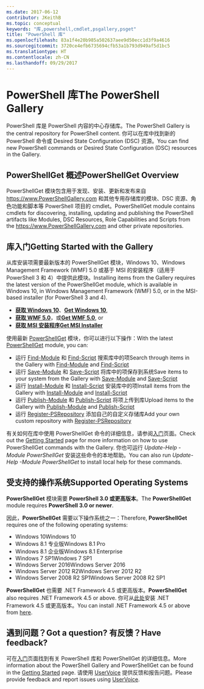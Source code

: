 ```yaml
---
ms.date: 2017-06-12
contributor: JKeithB
ms.topic: conceptual
keywords: "库,powershell,cmdlet,psgallery,psget"
title: "PowerShell 库"
ms.openlocfilehash: 83a1f4e20b985a502637aee9d50ecc1d3f9a4616
ms.sourcegitcommit: 3720ce4efb6735694cfb53a1b793d949af5d1bc5
ms.translationtype: HT
ms.contentlocale: zh-CN
ms.lasthandoff: 09/29/2017
---
```

# <a name="the-powershell-gallery"></a><span data-ttu-id="cb2de-103">PowerShell 库</span><span class="sxs-lookup"><span data-stu-id="cb2de-103">The PowerShell Gallery</span></span>

<span data-ttu-id="cb2de-104">PowerShell 库是 PowerShell 内容的中心存储库。</span><span class="sxs-lookup"><span data-stu-id="cb2de-104">The PowerShell Gallery is the central repository for PowerShell content.</span></span> <span data-ttu-id="cb2de-105">你可以在库中找到新的 PowerShell 命令或 Desired State Configuration (DSC) 资源。</span><span class="sxs-lookup"><span data-stu-id="cb2de-105">You can find new PowerShell commands or Desired State Configuration (DSC) resources in the Gallery.</span></span>

## <a name="powershellget-overview"></a><span data-ttu-id="cb2de-106">PowerShellGet 概述</span><span class="sxs-lookup"><span data-stu-id="cb2de-106">PowerShellGet Overview</span></span>

<span data-ttu-id="cb2de-107">PowerShellGet 模块包含用于发现、安装、更新和发布来自 https://www.PowerShellGallery.com 和其他专用存储库的模块、DSC 资源、角色功能和脚本等 PowerShell 项目的 cmdlet。</span><span class="sxs-lookup"><span data-stu-id="cb2de-107">PowerShellGet module contains cmdlets for discovering, installing, updating and publishing the PowerShell artifacts like Modules, DSC Resources, Role Capabilities and Scripts from the https://www.PowerShellGallery.com and other private repositories.</span></span>

## <a name="getting-started-with-the-gallery"></a><span data-ttu-id="cb2de-108">库入门</span><span class="sxs-lookup"><span data-stu-id="cb2de-108">Getting Started with the Gallery</span></span>

<span data-ttu-id="cb2de-109">从库安装项需要最新版本的 PowerShellGet 模块，Windows 10、Windows Management Framework (WMF) 5.0 或基于 MSI 的安装程序（适用于 PowerShell 3 和 4）中提供此模块。</span><span class="sxs-lookup"><span data-stu-id="cb2de-109">Installing items from the Gallery requires the latest version of the PowerShellGet module, which is available in Windows 10, in Windows Management Framework (WMF) 5.0, or in the MSI-based installer (for PowerShell 3 and 4).</span></span>

- <span data-ttu-id="cb2de-110">[**获取 Windows 10**](http://go.microsoft.com/fwlink/?LinkID=624830&clcid=0x409)、</span><span class="sxs-lookup"><span data-stu-id="cb2de-110">[**Get Windows 10**](http://go.microsoft.com/fwlink/?LinkID=624830&clcid=0x409),</span></span>
- <span data-ttu-id="cb2de-111">[**获取 WMF 5.0**](http://go.microsoft.com/fwlink/?LinkId=398175)，或</span><span class="sxs-lookup"><span data-stu-id="cb2de-111">[**Get WMF 5.0**](http://go.microsoft.com/fwlink/?LinkId=398175), or</span></span>
- [<span data-ttu-id="cb2de-112">**获取 MSI 安装程序**</span><span class="sxs-lookup"><span data-stu-id="cb2de-112">**Get MSI Installer**</span></span>](http://go.microsoft.com/fwlink/?LinkID=746217&clcid=0x409)

<span data-ttu-id="cb2de-113">使用最新 [PowerShellGet](http://go.microsoft.com/fwlink/?LinkID=760387&clcid=0x409) 模块，你可以进行以下操作：</span><span class="sxs-lookup"><span data-stu-id="cb2de-113">With the latest [PowerShellGet](http://go.microsoft.com/fwlink/?LinkID=760387&clcid=0x409) module, you can:</span></span>

-   <span data-ttu-id="cb2de-114">运行 [Find-Module](https://go.microsoft.com/fwlink/?LinkId=821658) 和 [Find-Script](https://go.microsoft.com/fwlink/?LinkId=822322) 搜索库中的项</span><span class="sxs-lookup"><span data-stu-id="cb2de-114">Search through items in the Gallery with [Find-Module](https://go.microsoft.com/fwlink/?LinkId=821658) and [Find-Script](https://go.microsoft.com/fwlink/?LinkId=822322)</span></span>
-   <span data-ttu-id="cb2de-115">运行 [Save-Module](https://go.microsoft.com/fwlink/?LinkId=821669) 和 [Save-Script](https://go.microsoft.com/fwlink/?LinkId=822334) 将库中的项保存到系统</span><span class="sxs-lookup"><span data-stu-id="cb2de-115">Save items to your system from the Gallery with [Save-Module](https://go.microsoft.com/fwlink/?LinkId=821669) and [Save-Script](https://go.microsoft.com/fwlink/?LinkId=822334)</span></span>
-   <span data-ttu-id="cb2de-116">运行 [Install-Module](https://go.microsoft.com/fwlink/?LinkId=821663) 和 [Install-Script](https://go.microsoft.com/fwlink/?LinkId=822327) 安装库中的项</span><span class="sxs-lookup"><span data-stu-id="cb2de-116">Install items from the Gallery with [Install-Module](https://go.microsoft.com/fwlink/?LinkId=821663) and [Install-Script](https://go.microsoft.com/fwlink/?LinkId=822327)</span></span>
-   <span data-ttu-id="cb2de-117">运行 [Publish-Module](https://go.microsoft.com/fwlink/?LinkId=821666) 和 [Publish-Script](https://go.microsoft.com/fwlink/?LinkId=822331) 将项上传到库</span><span class="sxs-lookup"><span data-stu-id="cb2de-117">Upload items to the Gallery with [Publish-Module](https://go.microsoft.com/fwlink/?LinkId=821666) and [Publish-Script](https://go.microsoft.com/fwlink/?LinkId=822331)</span></span>
-   <span data-ttu-id="cb2de-118">运行 [Register-PSRepository](https://go.microsoft.com/fwlink/?LinkId=821668) 添加自己的自定义存储库</span><span class="sxs-lookup"><span data-stu-id="cb2de-118">Add your own custom repository with [Register-PSRepository](https://go.microsoft.com/fwlink/?LinkId=821668)</span></span>

<span data-ttu-id="cb2de-119">有关如何在库中使用 PowerShellGet 命令的详细信息，请参阅[入门](psgallery/psgallery_gettingstarted.md)页面。</span><span class="sxs-lookup"><span data-stu-id="cb2de-119">Check out the [Getting Started](psgallery/psgallery_gettingstarted.md) page for more information on how to use PowerShellGet commands with the Gallery.</span></span> <span data-ttu-id="cb2de-120">你也可运行 *Update-Help -Module PowerShellGet* 安装这些命令的本地帮助。</span><span class="sxs-lookup"><span data-stu-id="cb2de-120">You can also run *Update-Help -Module PowerShellGet* to install local help for these commands.</span></span>

## <a name="supported-operating-systems"></a><span data-ttu-id="cb2de-121">受支持的操作系统</span><span class="sxs-lookup"><span data-stu-id="cb2de-121">Supported Operating Systems</span></span>

<span data-ttu-id="cb2de-122">**PowerShellGet** 模块需要 **PowerShell 3.0 或更高版本**。</span><span class="sxs-lookup"><span data-stu-id="cb2de-122">The **PowerShellGet** module requires **PowerShell 3.0 or newer**.</span></span>

<span data-ttu-id="cb2de-123">因此，**PowerShellGet** 需要以下操作系统之一：</span><span class="sxs-lookup"><span data-stu-id="cb2de-123">Therefore, **PowerShellGet** requires one of the following operating systems:</span></span>

- <span data-ttu-id="cb2de-124">Windows 10</span><span class="sxs-lookup"><span data-stu-id="cb2de-124">Windows 10</span></span>
- <span data-ttu-id="cb2de-125">Windows 8.1 专业版</span><span class="sxs-lookup"><span data-stu-id="cb2de-125">Windows 8.1 Pro</span></span>
- <span data-ttu-id="cb2de-126">Windows 8.1 企业版</span><span class="sxs-lookup"><span data-stu-id="cb2de-126">Windows 8.1 Enterprise</span></span>
- <span data-ttu-id="cb2de-127">Windows 7 SP1</span><span class="sxs-lookup"><span data-stu-id="cb2de-127">Windows 7 SP1</span></span>
- <span data-ttu-id="cb2de-128">Windows Server 2016</span><span class="sxs-lookup"><span data-stu-id="cb2de-128">Windows Server 2016</span></span>
- <span data-ttu-id="cb2de-129">Windows Server 2012 R2</span><span class="sxs-lookup"><span data-stu-id="cb2de-129">Windows Server 2012 R2</span></span>
- <span data-ttu-id="cb2de-130">Windows Server 2008 R2 SP1</span><span class="sxs-lookup"><span data-stu-id="cb2de-130">Windows Server 2008 R2 SP1</span></span>

<span data-ttu-id="cb2de-131">**PowerShellGet** 也需要 .NET Framework 4.5 或更高版本。</span><span class="sxs-lookup"><span data-stu-id="cb2de-131">**PowerShellGet** also  requires .NET Framework 4.5 or above.</span></span> <span data-ttu-id="cb2de-132">你可从[此处](https://msdn.microsoft.com/en-us/library/5a4x27ek.aspx)安装 .NET Framework 4.5 或更高版本。</span><span class="sxs-lookup"><span data-stu-id="cb2de-132">You can install .NET Framework 4.5 or above from [here](https://msdn.microsoft.com/en-us/library/5a4x27ek.aspx).</span></span>


## <a name="got-a-question-have-feedback"></a><span data-ttu-id="cb2de-133">遇到问题？</span><span class="sxs-lookup"><span data-stu-id="cb2de-133">Got a question?</span></span> <span data-ttu-id="cb2de-134">有反馈？</span><span class="sxs-lookup"><span data-stu-id="cb2de-134">Have feedback?</span></span>

<span data-ttu-id="cb2de-135">可在[入门](psgallery/psgallery_gettingstarted.md)页面找到有关 PowerShell 库和 PowerShellGet 的详细信息。</span><span class="sxs-lookup"><span data-stu-id="cb2de-135">More information about the PowerShell Gallery and PowerShellGet can be found in the [Getting Started](psgallery/psgallery_gettingstarted.md) page.</span></span> <span data-ttu-id="cb2de-136">请使用 [UserVoice](http://windowsserver.uservoice.com/forums/301869-powershell) 提供反馈和报告问题。</span><span class="sxs-lookup"><span data-stu-id="cb2de-136">Please provide feedback and report issues using [UserVoice](http://windowsserver.uservoice.com/forums/301869-powershell).</span></span>

